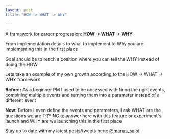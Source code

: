 ```yaml
---
layout: post
title: "HOW -> WHAT -> WHY"

---
```


A framework for career progression: **HOW -> WHAT -> WHY**

From implementation details to what to implement to Why you are implementing this in the first place

Goal should be to reach a position where you can tell the WHY instead of doing the HOW

Lets take an example of my own growth according to the HOW -> WHAT -> WHY framework

**Before:** As a beginner PM I used to be obsessed with firing the right events, combining multiple events and turning them into a parameter instead of a different event

**Now:** Before I even define the events and parameters, I ask WHAT are the questions we are TRYING to answer here with this feature or experiment's launch and WHY are we launching this in the first place

Stay up to date with my latest posts/tweets here: [@manas_saloi](http://twitter.com/manas_saloi)
